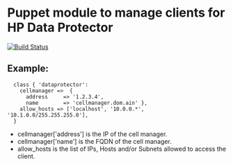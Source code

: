 # Puppet module to manage clients for HP Data Protector
[![Build Status](https://secure.travis-ci.org/psyco01/puppet-dataprotector.png)](http://travis-ci.org/psyco01/puppet-dataprotector)

## Example:

```puppet
  class { 'dataprotector':
    cellmanager =>  {
      address     => '1.2.3.4',
      name        => 'cellmanager.dom.ain' },
    allow_hosts => ['localhost', '10.0.0.*', '10.1.0.0/255.255.255.0'],
  }
```

* cellmanager['address'] is the IP of the cell manager.
* cellmanager['name'] is the FQDN of the cell manager.
* allow_hosts is the list of IPs, Hosts and/or Subnets allowed to access the client.
